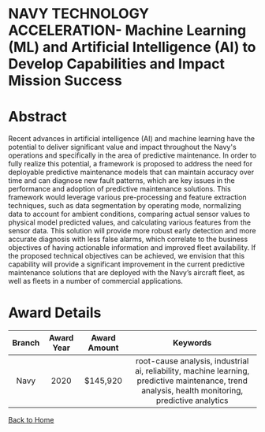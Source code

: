 
NAVY TECHNOLOGY ACCELERATION- Machine Learning (ML) and Artificial Intelligence (AI) to Develop Capabilities and Impact Mission Success
=======================================================================================================================================

# Abstract


Recent advances in artificial intelligence (AI) and machine learning have the potential to deliver significant value and impact throughout the Navy's operations and specifically in the area of predictive maintenance. In order to fully realize this potential, a framework is proposed to address the need for deployable predictive maintenance models that can maintain accuracy over time and can diagnose new fault patterns, which are key issues in the performance and adoption of predictive maintenance solutions. This framework would leverage various pre-processing and feature extraction techniques, such as data segmentation by operating mode, normalizing data to account for ambient conditions, comparing actual sensor values to physical model predicted values, and calculating various features from the sensor data. This solution will provide more robust early detection and more accurate diagnosis with less false alarms, which correlate to the business objectives of having actionable information and improved fleet availability. If the proposed technical objectives can be achieved, we envision that this capability will provide a significant improvement in the current predictive maintenance solutions that are deployed with the Navy’s aircraft fleet, as well as fleets in a number of commercial applications.  

# Award Details

|Branch|Award Year|Award Amount|Keywords|
| :---: | :---: | :---: | :---: |
|Navy|2020|$145,920|root-cause analysis, industrial ai, reliability, machine learning, predictive maintenance, trend analysis, health monitoring, predictive analytics|
  
  


[Back to Home](https://github.com/chrischow/dod_sbir_awards#2105)